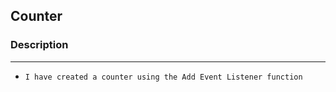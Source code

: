 <!-- HEADINGS -->

## Counter

### Description
---
- `I have created a counter using the Add Event Listener function`